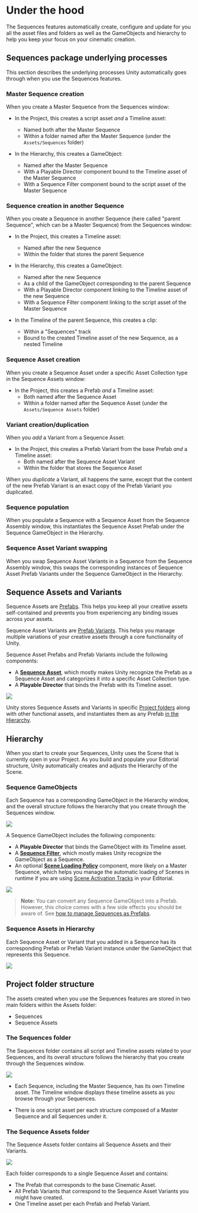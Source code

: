 # Under the hood

The Sequences features automatically create, configure and update for you all the asset files and folders as well as the GameObjects and hierarchy to help you keep your focus on your cinematic creation.

## Sequences package underlying processes

This section describes the underlying processes Unity automatically goes through when you use the Sequences features.

### Master Sequence creation

When you create a Master Sequence from the Sequences window:

-   In the Project, this creates a script asset *and* a Timeline asset:
    -   Named both after the Master Sequence
    -   Within a folder named after the Master Sequence (under the `Assets/Sequences` folder)


-   In the Hierarchy, this creates a GameObject:
    -   Named after the Master Sequence
    -   With a Playable Director component bound to the Timeline asset of the Master Sequence
    -   With a Sequence Filter component bound to the script asset of the Master Sequence


### Sequence creation in another Sequence

When you create a Sequence in another Sequence (here called "parent Sequence", which can be a Master Sequence) from the Sequences window:

-   In the Project, this creates a Timeline asset:
    -   Named after the new Sequence
    -   Within the folder that stores the parent Sequence


-   In the Hierarchy, this creates a GameObject:
    -   Named after the new Sequence
    -   As a child of the GameObject corresponding to the parent Sequence
    -   With a Playable Director component linking to the Timeline asset of the new Sequence
    -   With a Sequence Filter component linking to the script asset of the Master Sequence


-   In the Timeline of the parent Sequence, this creates a clip:
    -   Within a "Sequences" track
    -   Bound to the created Timeline asset of the new Sequence, as a nested Timeline


### Sequence Asset creation

When you create a Sequence Asset under a specific Asset Collection type in the Sequence Assets window:

-   In the Project, this creates a Prefab *and* a Timeline asset:
    -   Both named after the Sequence Asset
    -   Within a folder named after the Sequence Asset (under the `Assets/Sequence Assets` folder)


### Variant creation/duplication

When you *add* a Variant from a Sequence Asset:

-   In the Project, this creates a Prefab Variant from the base Prefab *and* a Timeline asset:
    -   Both named after the Sequence Asset Variant
    -   Within the folder that stores the Sequence Asset

When you *duplicate* a Variant, all happens the same, except that the content of the new Prefab Variant is an exact copy of the Prefab Variant you duplicated.


### Sequence population

When you populate a Sequence with a Sequence Asset from the Sequence Assembly window, this instantiates the Sequence Asset Prefab under the Sequence GameObject in the Hierarchy.

### Sequence Asset Variant swapping

When you swap Sequence Asset Variants in a Sequence from the Sequence Assembly window, this swaps the corresponding instances of Sequence Asset Prefab Variants under the Sequence GameObject in the Hierarchy.


## Sequence Assets and Variants

Sequence Assets are [Prefabs](https://docs.unity3d.com/Manual/Prefabs.html). This helps you keep all your creative assets self-contained and prevents you from experiencing any binding issues across your assets.

Sequence Asset Variants are [Prefab Variants](https://docs.unity3d.com/Manual/PrefabVariants.html). This helps you manage multiple variations of your creative assets through a core functionality of Unity.

Sequence Asset Prefabs and Prefab Variants include the following components:

* A **[Sequence Asset](ref-components.md#sequence-asset)**, which mostly makes Unity recognize the Prefab as a Sequence Asset and categorizes it into a specific Asset Collection type.
* A **Playable Director** that binds the Prefab with its Timeline asset.

![](images/sequence-asset-prefab-in-project.png)

Unity stores Sequence Assets and Variants in specific [Project folders](#the-sequence-assets-folder) along with other functional assets, and instantiates them as any Prefab [in the Hierarchy](#sequence-assets-in-hierarchy).

## Hierarchy

When you start to create your Sequences, Unity uses the Scene that is currently open in your Project. As you build and populate your Editorial structure, Unity automatically creates and adjusts the Hierarchy of the Scene.

### Sequence GameObjects

Each Sequence has a corresponding GameObject in the Hierarchy window, and the overall structure follows the hierarchy that you create through the Sequences window.

![](images/hierarchy-editorial-structure.png)

A Sequence GameObject includes the following components:

* A **Playable Director** that binds the GameObject with its Timeline asset.
* A **[Sequence Filter](ref-components.md#sequence-filter)**, which mostly makes Unity recognize the GameObject as a Sequence.
* An optional **[Scene Loading Policy](ref-components.md#scene-loading-policy)** component, more likely on a Master Sequence, which helps you manage the automatic loading of Scenes in runtime if you are using [Scene Activation Tracks](timeline-window.md#scene-activation-track) in your Editorial.

![](images/inspector-sequence-gameobject.png)

>**Note:** You can convert any Sequence GameObject into a Prefab. However, this choice comes with a few side effects you should be aware of. See [how to manage Sequences as Prefabs](sequences-as-prefabs.md).


### Sequence Assets in Hierarchy

Each Sequence Asset or Variant that you added in a Sequence has its corresponding Prefab or Prefab Variant instance under the GameObject that represents this Sequence.

![](images/hierarchy-sequence-assets.png)


## Project folder structure

The assets created when you use the Sequences features are stored in two main folders within the Assets folder:

* Sequences
* Sequence Assets

### The Sequences folder

The Sequences folder contains all script and Timeline assets related to your Sequences, and its overall structure follows the hierarchy that you create through the Sequences window.

![](images/project-folder-sequences.png)

* Each Sequence, including the Master Sequence, has its own Timeline asset. The Timeline window displays these timeline assets as you browse through your Sequences.

* There is one script asset per each structure composed of a Master Sequence and all Sequences under it.

### The Sequence Assets folder

The Sequence Assets folder contains all Sequence Assets and their Variants.

![](images/project-folder-sequence-assets.png)

Each folder corresponds to a single Sequence Asset and contains:
* The Prefab that corresponds to the base Cinematic Asset.
* All Prefab Variants that correspond to the Sequence Asset Variants you might have created.
* One Timeline asset per each Prefab and Prefab Variant.
